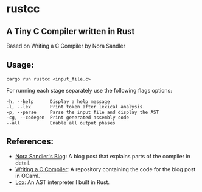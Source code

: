 # rustcc

## A Tiny C Compiler written in Rust

Based on Writing a C Compiler by Nora Sandler

## Usage:

`cargo run rustcc <input_file.c>`

For running each stage separately use the following flags
options:
```  
-h, --help      Display a help message
-l, --lex       Print token after lexical analysis
-p, --parse     Parse the input file and display the AST
-cg, --codegen  Print generated assembly code
--all           Enable all output phases
  ```

## References:

- [Nora Sandler's Blog](https://norasandler.com/2017/11/29/Write-a-Compiler.html): A blog post that explains parts of the compiler in detail.
- [Writing a C Compiler](https://github.com/nlsandler/nqcc2): A repository containing the code for the blog post in OCaml.
- [Lox](https://github.com/Meillaya/Lox): An AST interpreter I built in Rust.
